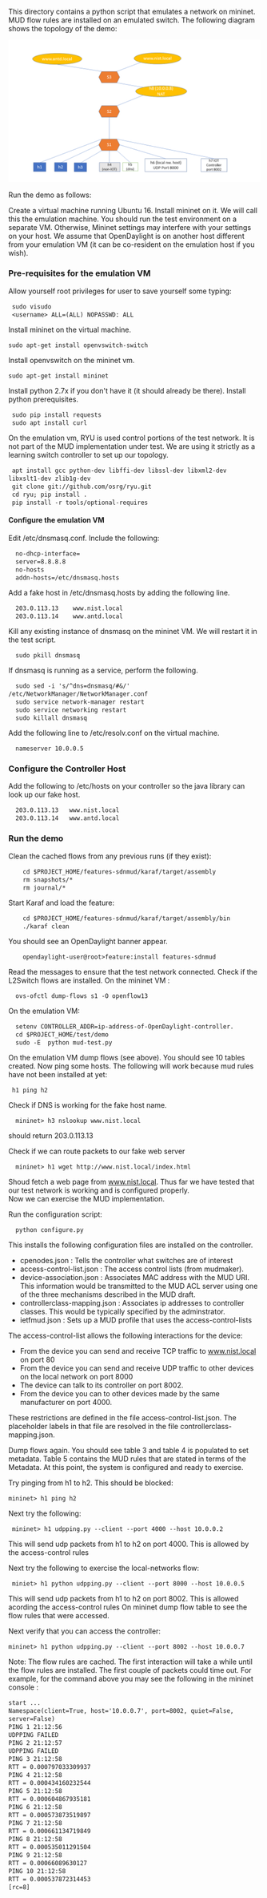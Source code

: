 This directory contains a python script that emulates a network on mininet. 
MUD flow rules are installed on an emulated switch. The following diagram
shows the topology of the demo:

![alt tag](../../docs/arch/DEMO-ARCH.PNG)

Run the demo as follows:

Create a virtual machine running Ubuntu 16. Install mininet on it.
We will call this the emulation machine.  You should run the test
environment on a separate VM. Otherwise, Mininet settings may interfere
with your settings on your host. We assume that OpenDaylight is on
another host different from your emulation VM (it can be co-resident on
the emulation host if you wish).

### Pre-requisites for the emulation VM ###

Allow yourself root privileges for user to save yourself some typing:

     sudo visudo
     <username> ALL=(ALL) NOPASSWD: ALL

Install mininet on the virtual machine.  


    sudo apt-get install openvswitch-switch

Install openvswitch on the mininet vm.

    sudo apt-get install mininet

Install python 2.7x if you don't have it (it should already be there).
Install python prerequisites.
	 
	 sudo pip install requests
	 sudo apt install curl

On the emulation vm, RYU is used control portions of the test network. It is not
part of the MUD implementation under test. We are using it strictly as
a learning switch controller to set up our topology.

     apt install gcc python-dev libffi-dev libssl-dev libxml2-dev libxslt1-dev zlib1g-dev
     git clone git://github.com/osrg/ryu.git
     cd ryu; pip install .
     pip install -r tools/optional-requires


#### Configure the emulation VM ####

Edit /etc/dnsmasq.conf.  Include the following:

      no-dhcp-interface=
      server=8.8.8.8
      no-hosts
      addn-hosts=/etc/dnsmasq.hosts

Add a fake host in /etc/dnsmasq.hosts by adding the following line.

      203.0.113.13    www.nist.local
      203.0.113.14    www.antd.local

Kill any existing instance of dnsmasq on the mininet VM. We will
restart it in the test script.

      sudo pkill dnsmasq

If dnsmasq is running as a service, perform the following.
      
      sudo sed -i 's/^dns=dnsmasq/#&/' /etc/NetworkManager/NetworkManager.conf
      sudo service network-manager restart
      sudo service networking restart
      sudo killall dnsmasq

Add the following line to /etc/resolv.conf on the virtual machine.
 
      nameserver 10.0.0.5

### Configure the Controller Host ###

Add the following to /etc/hosts on your controller so the java library can look up our fake host.

      203.0.113.13   www.nist.local
      203.0.113.14   www.antd.local


### Run the demo ###

Clean the cached flows from any previous runs (if they exist):

        cd $PROJECT_HOME/features-sdnmud/karaf/target/assembly
        rm snapshots/*
        rm journal/*

Start Karaf and load the feature:

        cd $PROJECT_HOME/features-sdnmud/karaf/target/assembly/bin
        ./karaf clean

You should see an OpenDaylight banner appear.

        opendaylight-user@root>feature:install features-sdnmud

Read the messages to ensure that the test network connected.
Check if the L2Switch flows are installed. On the mininet VM :

      ovs-ofctl dump-flows s1 -O openflow13

On the emulation VM:
 
      setenv CONTROLLER_ADDR=ip-address-of-OpenDaylight-controller.
      cd $PROJECT_HOME/test/demo
      sudo -E  python mud-test.py


On the emulation VM dump flows (see above). 
You should see 10 tables created. Now ping some hosts.
The following will work because mud rules have not been installed at yet:

     h1 ping h2 

Check if DNS is working for the fake host name. 

      mininet> h3 nslookup www.nist.local 

should return 203.0.113.13   

Check if we can route packets to our fake web server

      mininet> h1 wget http://www.nist.local/index.html  

Shoud fetch a web page from www.nist.local. Thus far we have tested
that our test network is working and is configured properly.  
Now we can exercise the MUD implementation.

Run the configuration script:

      python configure.py


This installs the following configuration files are installed on the controller.

- cpenodes.json : Tells the controller what switches are of interest
- access-control-list.json : The access control lists (from mudmaker).
- device-association.json  : Associates MAC address with the MUD URI. This information
   would be transmitted to the MUD ACL server using one of the three mechanisms described in the MUD draft.
- controllerclass-mapping.json : Associates ip addresses to controller classes. 
   This would be typically specified by the adminstrator.
- ietfmud.json : Sets up a MUD profile that uses the access-control-lists


The access-control-list allows the following interactions for the device:

- From the device you can send and receive TCP traffic to www.nist.local on port 80
- From the device you can send and receive UDP traffic to other devices on the local network on port 8000
- The device can talk to its controller on port 8002. 
- From the device you can to other devices made by the same manufacturer on port 4000.

These restrictions are defined in the file access-control-list.json. The placeholder labels in that file are
resolved in the file controllerclass-mapping.json.

Dump flows again. You should see table 3 and table 4 is populated to set metadata. Table 5 contains the MUD rules
that are stated in terms of the Metadata. At this point, the system is configured and ready to exercise.

Try pinging from h1 to h2. This should be blocked:

    mininet> h1 ping h2

Next try the following:

     mininet> h1 udpping.py --client --port 4000 --host 10.0.0.2

This will send udp packets from h1 to h2 on port 4000. This is allowed by the access-control rules

Next try the following to exercise the local-networks flow:

     miniet> h1 python udpping.py --client --port 8000 --host 10.0.0.5

This will send udp packets from h1 to h2 on port 8002. This is allowed acording the access-control rules
On mininet dump flow table to see the flow rules that were accessed.


Next verify that you can access the controller:

    mininet> h1 python udpping.py --client --port 8002 --host 10.0.0.7

Note: The flow rules are cached. The first interaction will take a while until the flow rules are installed.
The first couple of packets could time out. For example, for the command above you may see the following in 
the mininet console :


    start ...
    Namespace(client=True, host='10.0.0.7', port=8002, quiet=False, server=False)
    PING 1 21:12:56
    UDPPING FAILED 
    PING 2 21:12:57
    UDPPING FAILED 
    PING 3 21:12:58
    RTT = 0.000797033309937
    PING 4 21:12:58
    RTT = 0.000434160232544
    PING 5 21:12:58
    RTT = 0.000604867935181
    PING 6 21:12:58
    RTT = 0.000573873519897
    PING 7 21:12:58
    RTT = 0.000661134719849
    PING 8 21:12:58
    RTT = 0.000535011291504
    PING 9 21:12:58
    RTT = 0.00066089630127
    PING 10 21:12:58
    RTT = 0.000537872314453
    [rc=8]





